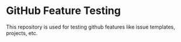 # GitHub Feature Testing

This repository is used for testing github features like issue templates, projects, etc.